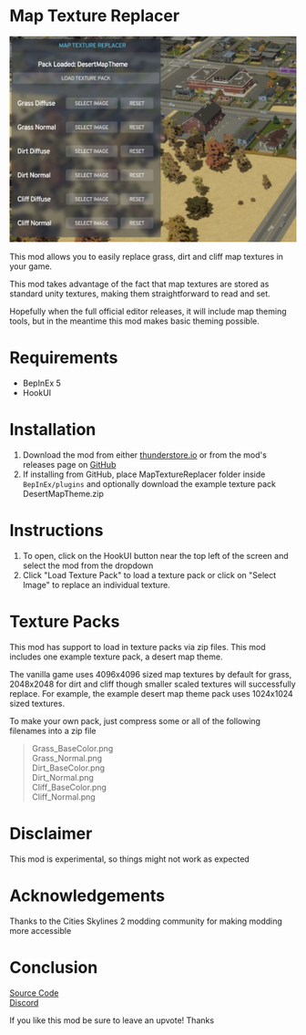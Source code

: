# Map Texture Replacer

![Mod Window Opened](https://raw.githubusercontent.com/Cgameworld/MapTextureReplacer/master/screenshot.jpg)

This mod allows you to easily replace grass, dirt and cliff map textures in your game.

This mod takes advantage of the fact that map textures are stored as standard unity textures, making them straightforward to read and set. 

Hopefully when the full official editor releases, it will include map theming tools, but in the meantime this mod makes basic theming possible.

# Requirements
- BepInEx 5
- HookUI

# Installation
1) Download the mod from either [thunderstore.io](https://thunderstore.io/c/cities-skylines-ii/p/Cgameworld/MapTextureReplacer) or from the mod's releases page on [GitHub](https://github.com/Cgameworld/MapTextureReplacer/releases) 
2) If installing from GitHub, place MapTextureReplacer folder inside `BepInEx/plugins` and optionally download the example texture pack DesertMapTheme.zip

# Instructions

1. To open, click on the HookUI button near the top left of the screen and select the mod from the dropdown
2. Click "Load Texture Pack" to load a texture pack or click on "Select Image" to replace an individual texture. 

# Texture Packs

This mod has support to load in texture packs via zip files. This mod includes one example texture pack, a desert map theme.

The vanilla game uses 4096x4096 sized map textures by default for grass, 2048x2048 for dirt and cliff though smaller scaled textures will successfully replace. For example, the example desert map theme pack uses 1024x1024 sized textures.

To make your own pack, just compress some or all of the following filenames into a zip file

>Grass_BaseColor.png   
Grass_Normal.png  
Dirt_BaseColor.png  
Dirt_Normal.png  
Cliff_BaseColor.png  
Cliff_Normal.png 

# Disclaimer

This mod is experimental, so things might not work as expected

# Acknowledgements

Thanks to the Cities Skylines 2 modding community for making modding more accessible

# Conclusion

[Source Code](https://github.com/Cgameworld/RoadWearRemover/)   
[Discord](https://discord.gg/tDZhaMrgsQ)

If you like this mod be sure to leave an upvote! Thanks